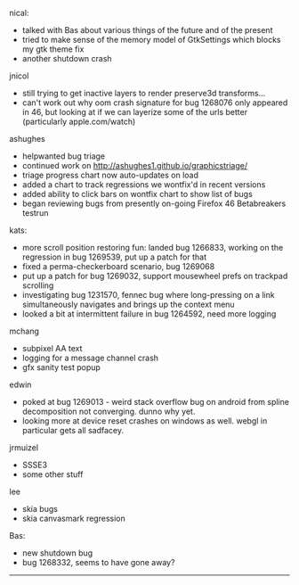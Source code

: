 nical:
* talked with Bas about various things of the future and of the present
* tried to make sense of the memory model of GtkSettings which blocks my gtk theme fix
* another shutdown crash



jnicol
* still trying to get inactive layers to render preserve3d transforms...
* can't work out why oom crash signature for bug 1268076 only appeared in 46, but looking at if we can layerize some of the urls better (particularly apple.com/watch)



ashughes
* helpwanted bug triage
* continued work on http://ashughes1.github.io/graphicstriage/
* triage progress chart now auto-updates on load
* added a chart to track regressions we wontfix'd in recent versions
* added ability to click bars on wontfix chart to show list of bugs
* began reviewing bugs from presently on-going Firefox 46 Betabreakers testrun



kats:
* more scroll position restoring fun: landed bug 1266833, working on the regression in bug 1269539, put up a patch for that
* fixed a perma-checkerboard scenario, bug 1269068
* put up a patch for bug 1269032, support mousewheel prefs on trackpad scrolling
* investigating bug 1231570, fennec bug where long-pressing on a link simultaneously navigates and brings up the context menu
* looked a bit at intermittent failure in bug 1264592, need more logging



mchang
* subpixel AA text
* logging for a message channel crash
* gfx sanity test popup



edwin
* poked at bug 1269013 - weird stack overflow bug on android from spline decomposition not converging. dunno why yet.
* looking more at device reset crashes on windows as well. webgl in particular gets all sadfacey.



jrmuizel
* SSSE3
* some other stuff



lee
* skia bugs
* skia canvasmark regression



Bas:
* new shutdown bug
* bug 1268332, seems to have gone away?

________________


